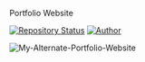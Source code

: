 Portfolio Website

[![Repository Status](https://img.shields.io/badge/Repository%20Status-Maintained-dark%20green.svg)](https://github.com/pomygranate/Portfolio_Sagar)
[![Author](https://img.shields.io/badge/Author-Sagar%20B-blue.svg)](http://www.linkedin.com/in/sagarb910200)

![My-Alternate-Portfolio-Website](https://user-images.githubusercontent.com/98117284/182355122-9339e210-f47b-4398-bead-600fe795a744.jpg)
